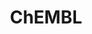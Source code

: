 ---
bigquery: https://console.cloud.google.com/bigquery?p=patents-public-data&d=ebi_chembl&page=dataset
citation: '"The ChEMBL database in 2017." Anna Gaulton, Anne Hersey, Michał Nowotka,
  A Patrícia Bento, Jon Chambers, David Mendez, Prudence Mutowo, Francis Atkinson,
  Louisa J Bellis, Elena Cibrián-Uhalte, Mark Davies, Nathan Dedman, Anneli Karlsson,
  María Paula Magariños, John P Overington, George Papadatos, Ines Smit, Andrew R
  Leach Nucleic acids Research (2017) 45 (Database Issue), D945-D954'
contributors: European Bioinformatics Institute
cost: None
description: ChEMBL Data is a manually curated database of small molecules used in
  drug discovery, including information about existing patented drugs.
documentation: 'schema: https://www.ebi.ac.uk/chembl/db_schema


  '
last_edit: 04/07/2022, 19:40:47
location: https://console.cloud.google.com/marketplace/product/google_patents_public_datasets/chembl
maintained_by: EMBL-EBI, an outstation of European Molecular Biology Laboratory
related_publications: '

  ChEMBL: towards direct deposition of bioassay data.


  Mendez D, Gaulton A, Bento AP, Chambers J, De Veij M, Félix E, Magariños MP, Mosquera
  JF, Mutowo P, Nowotka M, Gordillo-Marañón M, Hunter F, Junco L, Mugumbate G, Rodriguez-Lopez
  M, Atkinson F, Bosc N, Radoux CJ, Segura-Cabrera A, Hersey A, Leach AR.


  — Nucleic Acids Res. 2019; 47(D1):D930-D940. doi: 10.1093/nar/gky1075

  '
schema_fields:
- met_comment
- cell_description
- l4
- comp_go_id
- sequence
- pref_name
- assay_cell_type
- prodrug
- indref_id
- patent_expire_date
- level2
- product_id
- volume
- metabolite_record_id
- subgroup
- patent_use_code
- met_id
- assay_param_id
- last_active
- isoform
- bao_format
- enzyme_tid
- site_residues
- warning_class
- targrel_id
- sei
- assay_strain
- mec_id
- year
- ro3_pass
- l3
- research_stem
- assay_id
- trade_name
- standard_units
- canonical_smiles
- abstract
- target_mapping
- level2_description
- patent_id
- db_source
- patent_no
- targcomp_id
- protein_class_desc
- job_id
- class_type
- ddd_admr
- delist_flag
- drug_substance_flag
- topical
- standard_inchi
- mc_target_type
- rtb
- mc_target_accession
- alogp
- synonyms
- hba_lipinski
- mw_freebase
- usan_stem_id
- hbd_lipinski
- toid
- mechanism_comment
- bao_id
- formulation_id
- standard_type
- smarts
- doi
- domain_type
- warning_description
- clo_id
- l7
- tax_id
- innovator_company
- src_short_name
- binding_site_comment
- oc_id
- pubmed_id
- bao_endpoint
- db_version
- domain_name
- assay_category
- full_mwt
- country
- parent_molregno
- activity_id
- drug_product_flag
- actsm_id
- qed_weighted
- pchembl_value
- le
- aidx
- aromatic_rings
- route
- mechanism_of_action
- stem_class
- start_position
- parameter_type
- description
- standard_inchi_key
- hrac_code
- end_position
- rgid
- drug_record_id
- site_name
- ap_id
- standard_flag
- cell_name
- stat
- polymer_flag
- previous_company
- applicant_full_name
- molecular_mechanism
- issue
- parameter_value
- withdrawn_flag
- component_type
- entity_id
- substrate_record_id
- relationship
- drugind_id
- standard_relation
- organism
- short_name
- molfile
- level1_description
- acd_logd
- compd_id
- l1
- irac_code
- molregno
- entity_type
- syn_type
- src_description
- tid_fixed
- alert_name
- definition
- text_value
- indication_class
- orig_description
- usan_stem_definition
- active_molregno
- assay_subcellular_fraction
- irac_class_id
- biocomp_id
- variant_id
- mc_tax_id
- active_ingredient
- acd_logp
- usan_year
- upper_value
- inorganic_flag
- ddd_comment
- standard_value
- chebi_par_id
- mol_irac_id
- qudt_units
- usan_substem
- normal_range_max
- comp_class_id
- alert_set_id
- therapeutic_flag
- max_phase
- dosed_ingredient
- standard_text_value
- units
- res_stem_id
- prediction_method
- std_act_id
- assay_source
- level3
- warnref_id
- type
- published_relation
- data_validity_comment
- downgraded
- strength
- prod_pat_id
- frac_class_id
- company
- comments
- cl_lincs_id
- major_class
- warning_id
- go_id
- smid
- level1
- cpd_str_alert_id
- l8
- black_box_warning
- name
- withdrawn_year
- ingredient
- publication_number
- src_assay_id
- cell_source_organism
- compound_key
- predbind_id
- sequence_md5sum
- tbl
- related_tid
- cx_most_apka
- who_extra
- confidence_score
- lle
- withdrawn_reason
- status
- domain_id
- met_conversion
- source_domain_id
- path
- num_ro5_violations
- confidence
- label
- helm_notation
- parent_go_id
- availability_type
- homologue
- last_page
- psa
- hbd
- first_in_class
- value
- stem
- doc_type
- protclasssyn_id
- dosage_form
- first_page
- bei
- priority
- metref_id
- as_id
- cidx
- authors
- molsyn_id
- approval_date
- mutation
- activity_comment
- uberon_id
- hrac_class_id
- src_id
- target_type
- submission_date
- published_type
- assay_organism
- cell_id
- level4
- mc_target_name
- frac_code
- component_synonym
- aspect
- site_id
- updated_on
- relationship_type
- max_phase_for_ind
- efo_id
- cell_ontology_id
- warning_type
- selectivity_comment
- warning_country
- caloha_id
- tid
- chirality
- relationship_desc
- level3_description
- acd_most_apka
- assay_tax_id
- journal
- src_compound_id
- compsyn_id
- ref_url
- record_id
- l5
- mecref_id
- standard_upper_value
- enzyme_name
- log_id
- withdrawn_class
- ass_cls_map_id
- molecule_type
- species_group_flag
- source
- curated_by
- withdrawn_country
- heavy_atoms
- cell_source_tissue
- mesh_id
- ad_type
- ref_type
- bto_id
- version
- activity_count
- natural_product
- assay_tissue
- efo_term
- disease_efficacy
- ddd_value
- component_id
- cellosaurus_id
- level4_description
- compound_name
- annotation
- chembl_id
- relation
- alert_id
- parent_type
- full_molformula
- oral
- creation_date
- parenteral
- assay_test_type
- nda_type
- mesh_heading
- mol_hrac_id
- num_lipinski_ro5_violations
- who_name
- cx_logp
- level5
- protein_class_synonym
- published_value
- first_approval
- cx_logd
- accession
- structure_type
- ddd_units
- assay_desc
- result_flag
- l6
- class_level
- molecular_species
- published_units
- sitecomp_id
- protein_class_id
- domain_description
- mc_organism
- cx_most_bpka
- potential_duplicate
- curation_comment
- hba
- warning_year
- ddd_id
- atc_code
- mol_atc_id
- num_alerts
- uo_units
- co_stem_id
- pathway_key
- tissue_id
- direct_interaction
- doc_id
- normal_range_min
- assay_type
- ridx
- cell_source_tax_id
- ref_id
- action_type
- set_name
- mw_monoisotopic
- mol_frac_id
- l2
- usan_stem
- pathway_id
- target_desc
- title
- assay_class_id
- parent_id
- updated_by
- idx
- acd_most_bpka
shortname: chembl
tags:
- biotechnology
- health
- chemical
- bioinformatics
- medical
terms_of_use: CC BY-SA 3.0
title: ChEMBL
uuid: e232a192-965c-4ec9-904c-155b6dfe56c5
---